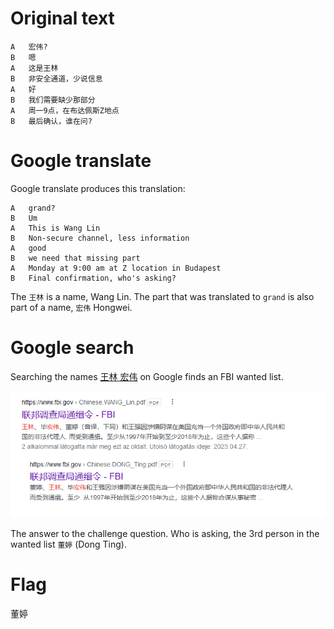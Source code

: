 # Original text
```
A	宏伟?
B	嗯
A	这是王林
B	非安全通道，少说信息
A	好
B	我们需要缺少那部分
A	周一9点，在布达佩斯Z地点
B	最后确认，谁在问?
```

# Google translate

Google translate produces this translation:

```
A	grand?
B	Um
A	This is Wang Lin
B	Non-secure channel, less information
A	good
B	we need that missing part
A	Monday at 9:00 am at Z location in Budapest
B	Final confirmation, who's asking?
```

The `王林` is a name, Wang Lin. The part that was translated to `grand` is also part of a name, `宏伟` Hongwei.

# Google search

Searching the names [王林 宏伟](https://www.google.com/search?q=王林+宏伟) on Google finds an FBI wanted list.

![](screenshots/1.png)

The answer to the challenge question. Who is asking, the 3rd person in the wanted list `董婷` (Dong Ting).

# Flag
董婷

